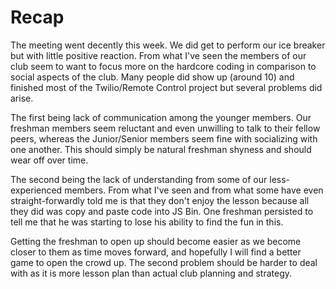 # Recap

The meeting went decently this week. We did get to perform our ice breaker but
with little positive reaction. From what I've seen the members of our club seem
to want to focus more on the hardcore coding in comparison to social aspects of
the club. Many people did show up (around 10) and finished most of the
Twilio/Remote Control project but several problems did arise.

The first being lack of communication among the younger members. Our freshman
members seem reluctant and even unwilling to talk to their fellow peers, whereas
the Junior/Senior members seem fine with socializing with one another. This
should simply be natural freshman shyness and should wear off over time.

The second being the lack of understanding from some of our less-experienced
members. From what I've seen and from what some have even straight-forwardly
told me is that they don't enjoy the lesson because all they did was copy and
paste code into JS Bin. One freshman persisted to tell me that he was starting to
lose his ability to find the fun in this.

Getting the freshman to open up should become easier as we become closer to them
as time moves forward, and hopefully I will find a better game to open the crowd
up. The second problem should be harder to deal with as it is more lesson plan
than actual club planning and strategy.
